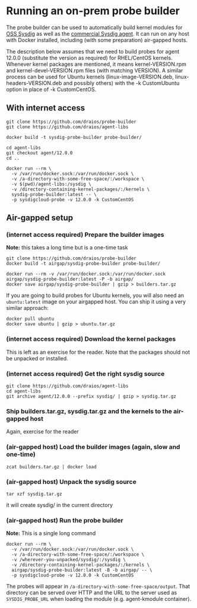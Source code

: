 # Running an on-prem probe builder

The probe builder can be used to automatically build kernel modules for [OSS Sysdig](https://github.com/draios/sysdig) as well as the [commercial Sysdig agent](https://sysdig.com/). It can run on any host with Docker installed, including (with some preparation) air-gapped hosts.

The description below assumes that we need to build probes for agent 12.0.0 (substitute the version as required) for RHEL/CentOS kernels. Whenever kernel packages are mentioned, it means kernel-VERSION.rpm and kernel-devel-VERSION.rpm files (with matching VERSION). A similar process can be used for Ubuntu kernels (linux-image-VERSION.deb, linux-headers-VERSION.deb and possibly others) with the -k CustomUbuntu option in place of -k CustomCentOS.

## With internet access

```
git clone https://github.com/draios/probe-builder
git clone https://github.com/draios/agent-libs

docker build -t sysdig-probe-builder probe-builder/

cd agent-libs
git checkout agent/12.0.0
cd ..

docker run --rm \
  -v /var/run/docker.sock:/var/run/docker.sock \
  -v /a-directory-with-some-free-space/:/workspace \
  -v $(pwd)/agent-libs:/sysdig \
  -v /directory-containing-kernel-packages/:/kernels \
  sysdig-probe-builder:latest -- \
  -p sysdigcloud-probe -v 12.0.0 -k CustomCentOS
```

## Air-gapped setup

### **(internet access required)** Prepare the builder images

**Note:** this takes a long time but is a one-time task

```
git clone https://github.com/draios/probe-builder
docker build -t airgap/sysdig-probe-builder probe-builder/

docker run --rm -v /var/run/docker.sock:/var/run/docker.sock airgap/sysdig-probe-builder:latest -P -b airgap/
docker save airgap/sysdig-probe-builder | gzip > builders.tar.gz
```

If you are going to build probes for Ubuntu kernels, you will also need an `ubuntu:latest`
image on your airgapped host. You can ship it using a very similar approach:

```
docker pull ubuntu
docker save ubuntu | gzip > ubuntu.tar.gz
```

### **(internet access required)** Download the kernel packages

This is left as an exercise for the reader. Note that the packages should not be unpacked or installed.

### **(internet access required)** Get the right sysdig source

```
git clone https://github.com/draios/agent-libs
cd agent-libs
git archive agent/12.0.0 --prefix sysdig/ | gzip > sysdig.tar.gz
```

### Ship builders.tar.gz, sysdig.tar.gz and the kernels to the air-gapped host
Again, exercise for the reader

### **(air-gapped host)** Load the builder images (again, slow and one-time)

```
zcat builders.tar.gz | docker load
```

### **(air-gapped host)** Unpack the sysdig source

```
tar xzf sysdig.tar.gz
```

it will create sysdig/ in the current directory

### **(air-gapped host)** Run the probe builder

**Note:** This is a single long command

```
docker run --rm \
  -v /var/run/docker.sock:/var/run/docker.sock \
  -v /a-directory-with-some-free-space/:/workspace \
  -v /wherever-you-unpacked/sysdig/:/sysdig \
  -v /directory-containing-kernel-packages/:/kernels \
  airgap/sysdig-probe-builder:latest -B -b airgap/ -- \
  -p sysdigcloud-probe -v 12.0.0 -k CustomCentOS
```

The probes will appear in `/a-directory-with-some-free-space/output`. That directory can be served over HTTP and the URL to the server used as `SYSDIG_PROBE_URL` when loading the module (e.g. agent-kmodule container).
